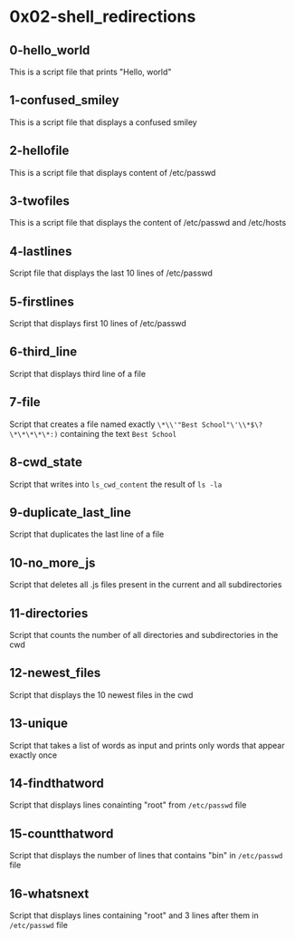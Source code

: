 # 0x02-shell_redirections

## 0-hello_world

This is a script file that prints "Hello, world"

## 1-confused_smiley

This is a script file that displays a confused smiley

## 2-hellofile

This is a script file that displays content of /etc/passwd

## 3-twofiles

This is a script file that displays the content of /etc/passwd and /etc/hosts

## 4-lastlines

Script file that displays the last 10 lines of /etc/passwd

## 5-firstlines

Script that displays first 10 lines of /etc/passwd

## 6-third_line

Script that displays third line of a file

## 7-file

Script that creates a file named exactly `\*\\'"Best School"\'\\*$\?\*\*\*\*\*:)` containing the text `Best School`

## 8-cwd_state

Script that writes into `ls_cwd_content` the result of `ls -la`

## 9-duplicate_last_line

Script that duplicates the last line of a file

## 10-no_more_js

Script that deletes all .js files present in the current and all subdirectories

## 11-directories

Script that counts the number of all directories and subdirectories in the cwd

## 12-newest_files

Script that displays the 10 newest files in the cwd

## 13-unique

Script that takes a list of words as input and prints only words that appear exactly once

## 14-findthatword

Script that displays lines conainting "root" from `/etc/passwd` file

## 15-countthatword

Script that displays the number of lines that contains "bin" in `/etc/passwd` file

## 16-whatsnext

Script that displays lines containing "root" and 3 lines after them in `/etc/passwd` file


